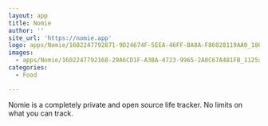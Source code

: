 ```yaml
---
layout: app
title: Nomie
author: ''
site_url: 'https://nomie.app'
logo: apps/Nomie/1602247792871-9D24674F-5EEA-46FF-BA8A-F86028119AA0_180x180.jpg
images:
  - apps/Nomie/1602247792168-29A6CD1F-A3BA-4723-9965-2A8C67A481FB_1125x2001.jpg
categories:
  - Food

---
```

Nomie is a completely private and open source life tracker. No limits on what you can track. 
